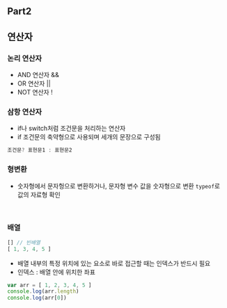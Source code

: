 
## Part2 
## 연산자

### 논리 연산자
- AND 연산자 &&
- OR 연산자 ||
- NOT 연산자 !
  
### 삼항 연산자
- if나 switch처럼 조건문을 처리하는 연산자
- if 조건문의 축약형으로 사용되며 세개의 문장으로 구성됨

```js
조건문? 표현문1 : 표현문2
```

### 형변환
- 숫자형에서 문자헝으로 변환하거나, 문자형 변수 값을 숫자형으로 변환
`typeof`로 값의 자료형 확인

<br>

### 배열
```js
[] // 빈배열
[ 1, 3, 4, 5 ] 
```
- 배열 내부의 특정 위치에 있는 요소로 바로 접근할 때는 인덱스가 반드시 필요
- 인덱스 : 배열 안에 위치한 좌표
```js
var arr = [ 1, 2, 3, 4, 5 ]
console.log(arr.length)
console.log(arr[0])
```
